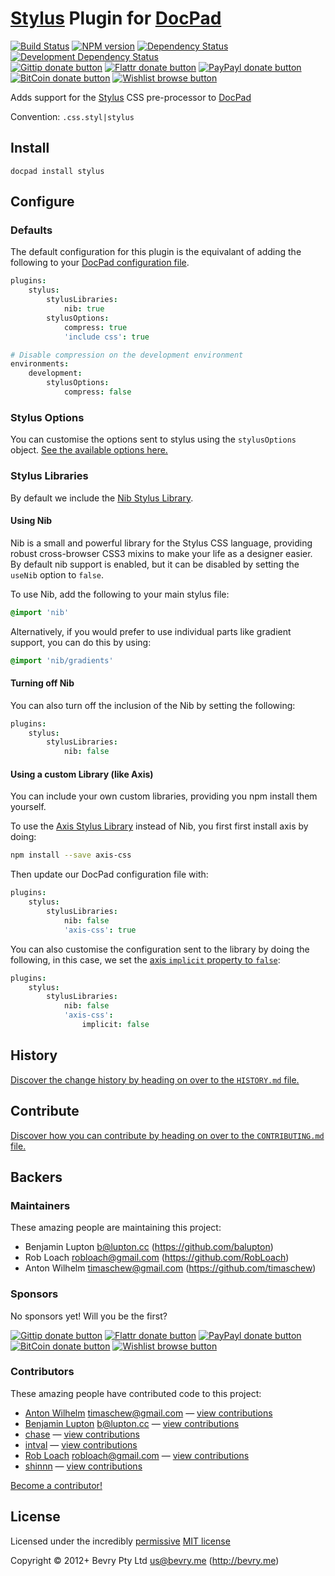 # [Stylus](http://learnboost.github.io/stylus/) Plugin for [DocPad](http://docpad.org)

<!-- BADGES/ -->

[![Build Status](http://img.shields.io/travis-ci/docpad/docpad-plugin-stylus.png?branch=master)](http://travis-ci.org/docpad/docpad-plugin-stylus "Check this project's build status on TravisCI")
[![NPM version](http://badge.fury.io/js/docpad-plugin-stylus.png)](https://npmjs.org/package/docpad-plugin-stylus "View this project on NPM")
[![Dependency Status](https://david-dm.org/docpad/docpad-plugin-stylus.png?theme=shields.io)](https://david-dm.org/docpad/docpad-plugin-stylus)
[![Development Dependency Status](https://david-dm.org/docpad/docpad-plugin-stylus/dev-status.png?theme=shields.io)](https://david-dm.org/docpad/docpad-plugin-stylus#info=devDependencies)<br/>
[![Gittip donate button](http://img.shields.io/gittip/docpad.png)](https://www.gittip.com/docpad/ "Donate weekly to this project using Gittip")
[![Flattr donate button](http://img.shields.io/flattr/donate.png?color=yellow)](http://flattr.com/thing/344188/balupton-on-Flattr "Donate monthly to this project using Flattr")
[![PayPayl donate button](http://img.shields.io/paypal/donate.png?color=yellow)](https://www.paypal.com/cgi-bin/webscr?cmd=_s-xclick&hosted_button_id=QB8GQPZAH84N6 "Donate once-off to this project using Paypal")
[![BitCoin donate button](http://img.shields.io/bitcoin/donate.png?color=yellow)](https://coinbase.com/checkouts/9ef59f5479eec1d97d63382c9ebcb93a "Donate once-off to this project using BitCoin")
[![Wishlist browse button](http://img.shields.io/wishlist/browse.png?color=yellow)](http://amzn.com/w/2F8TXKSNAFG4V "Buy an item on our wishlist for us")

<!-- /BADGES -->


Adds support for the [Stylus](http://learnboost.github.io/stylus/) CSS pre-processor to [DocPad](http://docpad.org)

Convention:  `.css.styl|stylus`


## Install

```
docpad install stylus
```


## Configure

### Defaults

The default configuration for this plugin is the equivalant of adding the following to your [DocPad configuration file](http://docpad.org/docs/config).

``` coffee
plugins:
	stylus:
		stylusLibraries:
			nib: true
		stylusOptions:
			compress: true
			'include css': true

# Disable compression on the development environment
environments:
	development:
		stylusOptions:
			compress: false
```

### Stylus Options
You can customise the options sent to stylus using the `stylusOptions` object. [See the available options here.](http://learnboost.github.io/stylus/docs/js.html)


### Stylus Libraries
By default we include the  [Nib Stylus Library](http://visionmedia.github.io/nib/).

#### Using Nib

Nib is a small and powerful library for the Stylus CSS language, providing robust cross-browser CSS3 mixins to make your life as a designer easier. By default nib support is enabled, but it can be disabled by setting the `useNib` option to `false`.

To use Nib, add the following to your main stylus file:
```css
@import 'nib'
```

Alternatively, if you would prefer to use individual parts like gradient support, you can do this by using:
```css
@import 'nib/gradients'
```

#### Turning off Nib

You can also turn off the inclusion of the Nib by setting the following:

``` coffee
plugins:
	stylus:
		stylusLibraries:
			nib: false
```


#### Using a custom Library (like Axis)

You can include your own custom libraries, providing you npm install them yourself.

To use the [Axis Stylus Library](http://roots.cx/axis/) instead of Nib, you first first install axis by doing:

``` bash
npm install --save axis-css
```

Then update our DocPad configuration file with:

``` coffee
plugins:
	stylus:
		stylusLibraries:
			nib: false
			'axis-css': true
```

You can also customise the configuration sent to the library by doing the following, in this case, we set the [axis `implicit` property to `false`](https://github.com/jenius/axis#usage):

``` coffee
plugins:
	stylus:
		stylusLibraries:
			nib: false
			'axis-css':
				implicit: false
```


<!-- HISTORY/ -->

## History
[Discover the change history by heading on over to the `HISTORY.md` file.](https://github.com/docpad/docpad-plugin-stylus/blob/master/HISTORY.md#files)

<!-- /HISTORY -->


<!-- CONTRIBUTE/ -->

## Contribute

[Discover how you can contribute by heading on over to the `CONTRIBUTING.md` file.](https://github.com/docpad/docpad-plugin-stylus/blob/master/CONTRIBUTING.md#files)

<!-- /CONTRIBUTE -->


<!-- BACKERS/ -->

## Backers

### Maintainers

These amazing people are maintaining this project:

- Benjamin Lupton <b@lupton.cc> (https://github.com/balupton)
- Rob Loach <robloach@gmail.com> (https://github.com/RobLoach)
- Anton Wilhelm <timaschew@gmail.com> (https://github.com/timaschew)

### Sponsors

No sponsors yet! Will you be the first?

[![Gittip donate button](http://img.shields.io/gittip/docpad.png)](https://www.gittip.com/docpad/ "Donate weekly to this project using Gittip")
[![Flattr donate button](http://img.shields.io/flattr/donate.png?color=yellow)](http://flattr.com/thing/344188/balupton-on-Flattr "Donate monthly to this project using Flattr")
[![PayPayl donate button](http://img.shields.io/paypal/donate.png?color=yellow)](https://www.paypal.com/cgi-bin/webscr?cmd=_s-xclick&hosted_button_id=QB8GQPZAH84N6 "Donate once-off to this project using Paypal")
[![BitCoin donate button](http://img.shields.io/bitcoin/donate.png?color=yellow)](https://coinbase.com/checkouts/9ef59f5479eec1d97d63382c9ebcb93a "Donate once-off to this project using BitCoin")
[![Wishlist browse button](http://img.shields.io/wishlist/browse.png?color=yellow)](http://amzn.com/w/2F8TXKSNAFG4V "Buy an item on our wishlist for us")

### Contributors

These amazing people have contributed code to this project:

- [Anton Wilhelm](https://github.com/timaschew) <timaschew@gmail.com> — [view contributions](https://github.com/docpad/docpad-plugin-stylus/commits?author=timaschew)
- [Benjamin Lupton](https://github.com/balupton) <b@lupton.cc> — [view contributions](https://github.com/docpad/docpad-plugin-stylus/commits?author=balupton)
- [chase](https://github.com/chase) — [view contributions](https://github.com/docpad/docpad-plugin-stylus/commits?author=chase)
- [intval](https://github.com/intval) — [view contributions](https://github.com/docpad/docpad-plugin-stylus/commits?author=intval)
- [Rob Loach](https://github.com/RobLoach) <robloach@gmail.com> — [view contributions](https://github.com/docpad/docpad-plugin-stylus/commits?author=RobLoach)
- [shinnn](https://github.com/shinnn) — [view contributions](https://github.com/docpad/docpad-plugin-stylus/commits?author=shinnn)

[Become a contributor!](https://github.com/docpad/docpad-plugin-stylus/blob/master/CONTRIBUTING.md#files)

<!-- /BACKERS -->


<!-- LICENSE/ -->

## License

Licensed under the incredibly [permissive](http://en.wikipedia.org/wiki/Permissive_free_software_licence) [MIT license](http://creativecommons.org/licenses/MIT/)

Copyright &copy; 2012+ Bevry Pty Ltd <us@bevry.me> (http://bevry.me)

<!-- /LICENSE -->


